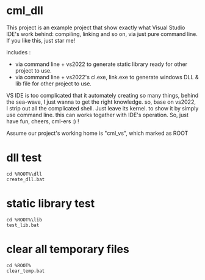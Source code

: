 # cml_dll
This project is an example project that show exactly what Visual Studio IDE's work behind: compiling, linking and so on, via just pure command line. If you like this, just star me! 

includes :
  - via command line + vs2022 to generate static library ready for other project to use.
  - via command line + vs2022's cl.exe, link.exe to generate windows DLL & lib file for other project to use.


VS IDE is too complicated that it automately creating so many things, behind the sea-wave, I just wanna to get the right knowledge.
so, base on vs2022, I strip out all the complicated shell. Just leave its kernel. to show it by simply use command line.
this can works togather with IDE's operation. So, just have fun, cheers, cml-ers :) !

Assume our project's working home is "cml_vs", which marked as ROOT 

# dll test
```
cd %ROOT%\dll
create_dll.bat 
```

# static library test
```
cd %ROOT%\lib
test_lib.bat
```

# clear all temporary files
```
cd %ROOT%
clear_temp.bat
```



